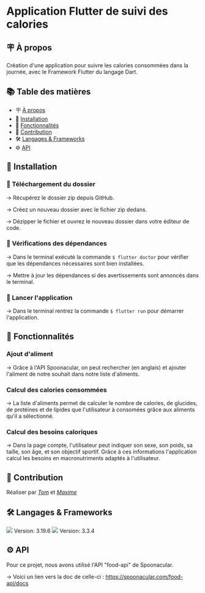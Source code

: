 # Application Flutter de suivi des calories

## 🪧 À propos

Création d'une application pour suivre les calories consommées dans la journée, avec le Framework Flutter du langage Dart.


## 📚 Table des matières

- 🪧 [À propos](#à-propos)
- 🚀 [Installation](#installation)
- 🧰 [Fonctionnalités](#fonctionnalités)
- 🤝 [Contribution](#contribution)
- 🛠️ [Langages & Frameworks](#langages--frameworks)
- ⚙️ [API](#api)


## 🚀 Installation

### 📂 Téléchargement du dossier

  -> Récupérez le dossier zip depuis GitHub.
  
  -> Créez un nouveau dossier avec le fichier zip dedans.
  
  -> Dézipper le fichier et ouvrez le nouveau dossier dans votre éditeur de code.

### 🔧 Vérifications des dépendances

  -> Dans le terminal exécuté la commande `$ flutter doctor` pour vérifier que les dépendances nécessaires sont bien installées.

  -> Mettre à jour les dépendances si des avertissements sont annoncés dans le terminal.

### 🚀 Lancer l'application

  -> Dans le terminal rentrez la commande `$ flutter run` pour démarrer l'application.


## 🧰 Fonctionnalités

### Ajout d'aliment

  -> Grâce à l'API Spoonacular, on peut rechercher (en anglais) et ajouter l'aliment de notre souhait dans notre liste d'aliments.
  
### Calcul des calories consommées

  -> La liste d'aliments permet de calculer le nombre de calories, de glucides, de protéines et de lipides que l'utilisateur à consomées grâce aux aliments qu'il a sélectionné.

### Calcul des besoins caloriques

  -> Dans la page compte, l'utilisateur peut indiquer son sexe, son poids, sa taille, son âge, et son objectif sportif. Grâce à ces informations l'application calcul les besoins en macronutriments adaptés à l'utilisateur.

## 🤝 Contribution

Réaliser par [*Tom*](https://github.com/TomCartier) et [*Maxime*](https://github.com/MaximeLemesle)


## 🛠️ Langages & Frameworks

<img src="https://img.shields.io/badge/Framework-Flutter-blue?style=flat&logo=flutter&logoColor=white" />
Version: 3.19.6
<img src="https://img.shields.io/badge/Code-Dart-336791?style=flat&logo=dart&logoColor=white" />
Version: 3.3.4

## ⚙️ API

Pour ce projet, nous avons utilisé l'API "food-api" de Spoonacular.

  -> Voici un lien vers la doc de celle-ci : https://spoonacular.com/food-api/docs
